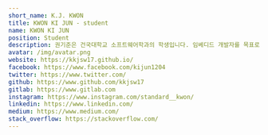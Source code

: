 ```yaml
---
short_name: K.J. KWON
title: KWON KI JUN - student
name: KWON KI JUN
position: Student
description: 권기준은 건국대학교 소프트웨어학과의 학생입니다. 임베디드 개발자를 목표로 하고 있습니다. <br> Ki Jun is a student of Konkuk University majoring in Department of Software. The goal is to become an embedded developer.
avatar: /img/avatar.png
website: https://kkjsw17.github.io/
facebook: https://www.facebook.com/kijun1204
twitter: https://www.twitter.com/
github: https://www.github.com/kkjsw17
gitlab: https://www.gitlab.com
instagram: https://www.instagram.com/standard__kwon/
linkedin: https://www.linkedin.com/
medium: https://www.medium.com/
stack_overflow: https://stackoverflow.com/
---
```

